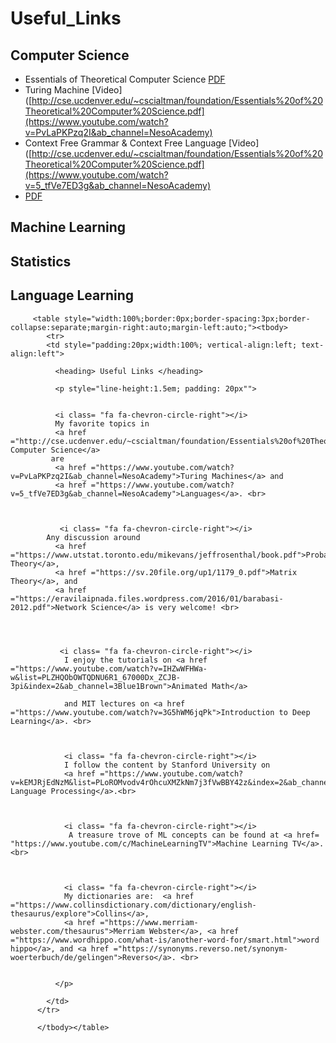 # Useful_Links

## Computer Science
- Essentials of Theoretical Computer Science [PDF](http://cse.ucdenver.edu/~cscialtman/foundation/Essentials%20of%20Theoretical%20Computer%20Science.pdf)
- Turing Machine [Video]([http://cse.ucdenver.edu/~cscialtman/foundation/Essentials%20of%20Theoretical%20Computer%20Science.pdf](https://www.youtube.com/watch?v=PvLaPKPzq2I&ab_channel=NesoAcademy)
- Context Free Grammar & Context Free Language [Video]([http://cse.ucdenver.edu/~cscialtman/foundation/Essentials%20of%20Theoretical%20Computer%20Science.pdf](https://www.youtube.com/watch?v=5_tfVe7ED3g&ab_channel=NesoAcademy)
- [PDF](http://cse.ucdenver.edu/~cscialtman/foundation/Essentials%20of%20Theoretical%20Computer%20Science.pdf)

## Machine Learning

## Statistics

## Language Learning





         <table style="width:100%;border:0px;border-spacing:3px;border-collapse:separate;margin-right:auto;margin-left:auto;"><tbody>
            <tr>
            <td style="padding:20px;width:100%; vertical-align:left; text-align:left">
            
              <heading> Useful Links </heading>
              
              <p style="line-height:1.5em; padding: 20px"">
              
              
              <i class= "fa fa-chevron-circle-right"></i>
              My favorite topics in
              <a href ="http://cse.ucdenver.edu/~cscialtman/foundation/Essentials%20of%20Theoretical%20Computer%20Science.pdf">Theoretical Computer Science</a> 
             are
              <a href ="https://www.youtube.com/watch?v=PvLaPKPzq2I&ab_channel=NesoAcademy">Turing Machines</a> and
              <a href ="https://www.youtube.com/watch?v=5_tfVe7ED3g&ab_channel=NesoAcademy">Languages</a>. <br>
              
              
              
               <i class= "fa fa-chevron-circle-right"></i>
            Any discussion around
              <a href ="https://www.utstat.toronto.edu/mikevans/jeffrosenthal/book.pdf">Probability Theory</a>,
              <a href ="https://sv.20file.org/up1/1179_0.pdf">Matrix Theory</a>, and
              <a href ="https://eravilaipnada.files.wordpress.com/2016/01/barabasi-2012.pdf">Network Science</a> is very welcome! <br>
               
             
             
              
               <i class= "fa fa-chevron-circle-right"></i>
                I enjoy the tutorials on <a href ="https://www.youtube.com/watch?v=IHZwWFHWa-w&list=PLZHQObOWTQDNU6R1_67000Dx_ZCJB-3pi&index=2&ab_channel=3Blue1Brown">Animated Math</a>
                
                and MIT lectures on <a href ="https://www.youtube.com/watch?v=3G5hWM6jqPk">Introduction to Deep Learning</a>. <br>
                
                
                
                <i class= "fa fa-chevron-circle-right"></i>
                I follow the content by Stanford University on 
                <a href ="https://www.youtube.com/watch?v=kEMJRjEdNzM&list=PLoROMvodv4rOhcuXMZkNm7j3fVwBBY42z&index=2&ab_channel=StanfordOnline">Natural Language Processing</a>.<br>
                
                 
                
                <i class= "fa fa-chevron-circle-right"></i>
                 A treasure trove of ML concepts can be found at <a href= "https://www.youtube.com/c/MachineLearningTV">Machine Learning TV</a>. <br>
                
                

                <i class= "fa fa-chevron-circle-right"></i>
                My dictionaries are:  <a href ="https://www.collinsdictionary.com/dictionary/english-thesaurus/explore">Collins</a>, 
                <a href ="https://www.merriam-webster.com/thesaurus">Merriam Webster</a>, <a href ="https://www.wordhippo.com/what-is/another-word-for/smart.html">word hippo</a>, and <a href ="https://synonyms.reverso.net/synonym-woerterbuch/de/gelingen">Reverso</a>. <br>
                          
              
              </p>
            
            </td>
          </tr>
          
          </tbody></table>      
